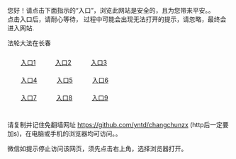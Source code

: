 您好！请点击下面指示的“入口”，浏览此网站是安全的，且为您带来平安。。 <br/>
点击入口后，请耐心等待， 过程中可能会出现无法打开的提示，请忽略，最终会进入网站. </br>

法轮大法在长春<br/>
<div style="padding:10px"><a style="margin:20px" target="_blank" href="https://d3stgftl718k2f.cloudfront.net/2Qpsp?rqwbdhr" id="ccLink1" rel="nofollow">入口1</a> <a target="_blank" style="margin:20px" href="https://d2dqyj7c3btpfr.cloudfront.net/2Qpsp?twajyl" id="ccLink2" rel="nofollow">入口2</a> <a style="margin:20px" target="_blank" href="https://d2zb1zzt90ucu5.cloudfront.net/2Qpsp?oumpfp" id="ccLink3" rel="nofollow">入口3</a></div>

<div style="padding:10px" ><a style="margin:20px" target="_blank" href="https://d3stgftl718k2f.cloudfront.net/2Qpsp?rqwbdhr" id="ccLink4" rel="nofollow">入口4</a> <a style="margin:20px" href="https://d2dqyj7c3btpfr.cloudfront.net/2Qpsp?twajyl" target="_blank" id="ccLink5" rel="nofollow">入口5</a> <a style="margin:20px" href="https://d2zb1zzt90ucu5.cloudfront.net/2Qpsp?oumpfp" target="_blank" id="ccLink6" rel="nofollow">入口6</a></div>

<div style="padding:10px"><a style="margin:20px" target="_blank" href="https://d3stgftl718k2f.cloudfront.net/2Qpsp?rqwbdhr" id="ccLink7" rel="nofollow">入口7</a> <a style="margin:20px" href="https://d2dqyj7c3btpfr.cloudfront.net/2Qpsp?twajyl" target="_blank" id="ccLink8" rel="nofollow">入口8</a> <a style="margin:20px" target="_blank" href="https://d2zb1zzt90ucu5.cloudfront.net/2Qpsp?oumpfp" id="ccLink9" rel="nofollow">入口9</a></div>

<br/>



请复制并记住免翻墙网址 https://github.com/yntd/changchunzx (http后一定要加s)，在电脑或手机的浏览器均可访问。。<br/>

微信如提示停止访问该网页，须先点击右上角，选择浏览器打开。
